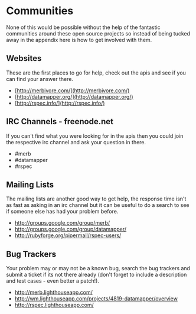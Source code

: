 # Communities

None of this would be possible without the help of the fantastic communities around these open source projects so instead of being tucked away in the appendix here is how to get involved with them.

## Websites

These are the first places to go for help, check out the apis and see if you can find your answer there.

* [http://merbivore.com/](http://merbivore.com/)
* [http://datamapper.org/](http://datamapper.org/)
* [http://rspec.info/](http://rspec.info/)

## IRC Channels - freenode.net

If you can't find what you were looking for in the apis then you could join the respective irc channel and ask your question in there. 

* #merb
* #datamapper
* #rspec

## Mailing Lists

The mailing lists are another good way to get help, the response time isn't as fast as asking in an irc channel but it can be useful to do a search to see if someone else has had your problem before.

* http://groups.google.com/group/merb/
* http://groups.google.com/group/datamapper/
* http://rubyforge.org/pipermail/rspec-users/

## Bug Trackers

Your problem may or may not be a known bug, search the bug trackers and submit a ticket if its not there already (don't forget to include a description and test cases - even better a patch!).

* http://merb.lighthouseapp.com/
* http://wm.lighthouseapp.com/projects/4819-datamapper/overview
* http://rspec.lighthouseapp.com/
